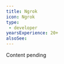 ```yaml
---
title: Ngrok
icon: Ngrok
type:
 - developer
yearsExperience: 20+
alsoSee:
---
```


Content pending
